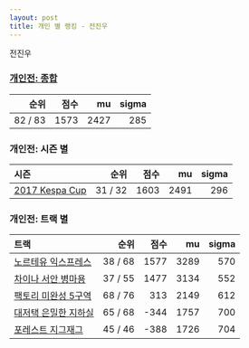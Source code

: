 ```yaml
---
layout: post
title: 개인 별 랭킹 - 전진우
---
```


전진우

### [개인전: 종합](../singles-full)

| 순위 | 점수 | mu | sigma |
|---:|---:|---:|---:|
| 82 / 83 | 1573 | 2427 | 285 |

### 개인전: 시즌 별

| 시즌 | 순위 | 점수 | mu | sigma |
|:---|---:|---:|---:|---:|
| [2017 Kespa Cup](../singles-s2017_2) | 31 / 32 | 1603 | 2491 | 296 |

### 개인전: 트랙 별

| 트랙 | 순위 | 점수 | mu | sigma |
|:---|---:|---:|---:|---:|
| [노르테유 익스프레스](../noex) | 38 / 68 | 1577 | 3289 | 570 |
| [차이나 서안 병마용](../byeongma) | 37 / 55 | 1477 | 3134 | 552 |
| [팩토리 미완성 5구역](../district5) | 68 / 76 | 313 | 2149 | 612 |
| [대저택 은밀한 지하실](../jeotaek) | 65 / 68 | -344 | 1757 | 700 |
| [포레스트 지그재그](../zigzag) | 45 / 46 | -388 | 1726 | 704 |
